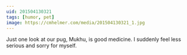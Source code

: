 ```yaml
---
uid: 201504130321
tags: [humor, pet]
image: https://cmhelmer.com/media/201504130321_1.jpg
---
```


Just one look at our pug, Mukhu, is good medicine. I suddenly feel less serious and sorry for myself.
